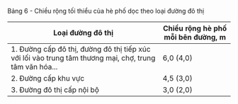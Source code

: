 Bảng 6 - Chiều rộng tối thiểu của hè phố dọc theo loại đường đô thị

| Loại đường đô thị                                                                                      | Chiều rộng hè phố mỗi bên đường, m   |
|--------------------------------------------------------------------------------------------------------|--------------------------------------|
| 1. Đường cấp đô thị, đường đô thị tiếp xúc với lối vào trung tâm thương mại, chợ, trung tâm văn hóa... | 6,0 (4,0)                            |
| 2. Đường cấp khu vực                                                                                   | 4,5 (3,0)                            |
| 3. Đường đô thị cấp nội bộ                                                                             | 3,0 (2,0)                            |